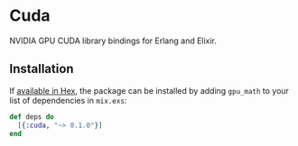 # Cuda

NVIDIA GPU CUDA library bindings for Erlang and Elixir.

## Installation

If [available in Hex](https://hex.pm/docs/publish), the package can be installed
by adding `gpu_math` to your list of dependencies in `mix.exs`:

```elixir
def deps do
  [{:cuda, "~> 0.1.0"}]
end
```
